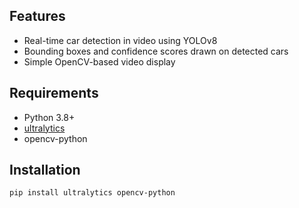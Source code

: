 ## Features

- Real-time car detection in video using YOLOv8
- Bounding boxes and confidence scores drawn on detected cars
- Simple OpenCV-based video display

## Requirements

- Python 3.8+
- [ultralytics](https://pypi.org/project/ultralytics/)
- opencv-python

## Installation

```bash
pip install ultralytics opencv-python